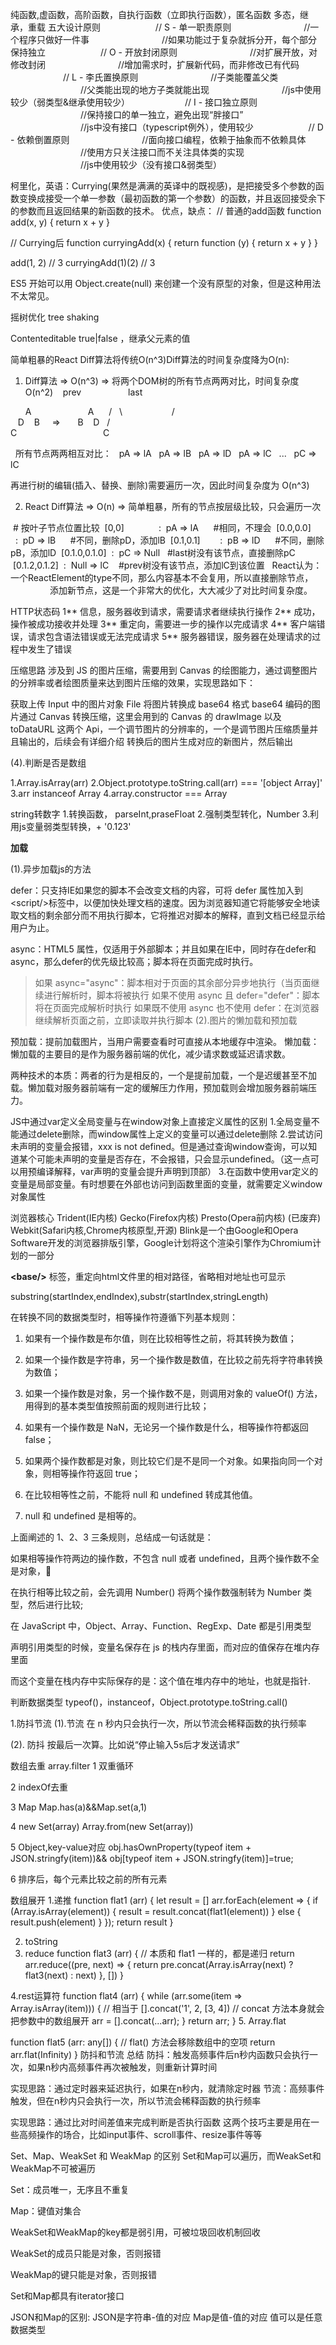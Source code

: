 纯函数,虚函数，高阶函数，自执行函数（立即执行函数），匿名函数
多态，继承，重载
五大设计原则
　　　　　　// S - 单一职责原则
　　　　　　　　//一个程序只做好一件事
　　　　　　　　//如果功能过于复杂就拆分开，每个部分保持独立
　　　　　　// O - 开放封闭原则
　　　　　　　　//对扩展开放，对修改封闭
　　　　　　　　//增加需求时，扩展新代码，而非修改已有代码
　　　　　　// L - 李氏置换原则
　　　　　　　　//子类能覆盖父类
　　　　　　　　//父类能出现的地方子类就能出现
　　　　　　　　//js中使用较少（弱类型&继承使用较少）
　　　　　　// I - 接口独立原则
　　　　　　　　//保持接口的单一独立，避免出现“胖接口”
　　　　　　　　//js中没有接口（typescript例外），使用较少
　　　　　　// D - 依赖倒置原则
　　　　　　　　//面向接口编程，依赖于抽象而不依赖具体
　　　　　　　　//使用方只关注接口而不关注具体类的实现
　　　　　　　　//js中使用较少（没有接口&弱类型）

柯里化，英语：Currying(果然是满满的英译中的既视感)，是把接受多个参数的函数变换成接受一个单一参数（最初函数的第一个参数）的函数，并且返回接受余下的参数而且返回结果的新函数的技术。
优点，缺点：
// 普通的add函数
function add(x, y) {
    return x + y
}

// Currying后
function curryingAdd(x) {
    return function (y) {
        return x + y
    }
}

add(1, 2)           // 3
curryingAdd(1)(2)   // 3

ES5 开始可以用 Object.create(null) 来创建一个没有原型的对象，但是这种用法不太常见。

摇树优化 tree shaking

Contenteditable  true|false ，继承父元素的值


简单粗暴的React Diff算法将传统O(n^3)Diff算法的时间复杂度降为O(n):
1. Diff算法 => O(n^3) => 将两个DOM树的所有节点两两对比，时间复杂度 O(n^2)
   prev                   last   

      A                       A
     /   \                    /   \
   D    B     =>       B    D
  /                                  \
C                                   C

  所有节点两两相互对比：
  pA => lA
  pA => lB
  pA => lD
  pA => lC
  ...
  pC => lC

再进行树的编辑(插入、替换、删除)需要遍历一次，因此时间复杂度为 O(n^3)


2. React Diff算法 => O(n) => 简单粗暴，所有的节点按层级比较，只会遍历一次

 # 按叶子节点位置比较
 [0,0]              :  pA => lA      #相同，不理会
 [0.0,0.0]        :  pD => lB      #不同，删除pD，添加lB
 [0.1,0.1]        :  pB => lD      #不同，删除pB，添加lD
 [0.1.0,0.1.0]  :  pC => Null   #last树没有该节点，直接删除pC
 [0.1.2,0.1.2]  :  Null => lC    #prev树没有该节点，添加lC到该位置
 
React认为：一个ReactElement的type不同，那么内容基本不会复用，所以直接删除节点，
                    添加新节点，这是一个非常大的优化，大大减少了对比时间复杂度。

HTTP状态码
1**	信息，服务器收到请求，需要请求者继续执行操作
2**	成功，操作被成功接收并处理
3**	重定向，需要进一步的操作以完成请求
4**	客户端错误，请求包含语法错误或无法完成请求
5**	服务器错误，服务器在处理请求的过程中发生了错误



压缩思路
涉及到 JS 的图片压缩，需要用到 Canvas 的绘图能力，通过调整图片的分辨率或者绘图质量来达到图片压缩的效果，实现思路如下：

获取上传 Input 中的图片对象 File
将图片转换成 base64 格式
base64 编码的图片通过 Canvas 转换压缩，这里会用到的 Canvas 的 drawImage 以及 toDataURL 这两个 Api，一个调节图片的分辨率的，一个是调节图片压缩质量并且输出的，后续会有详细介绍
转换后的图片生成对应的新图片，然后输出

(4).判断是否是数组

1.Array.isArray(arr)
2.Object.prototype.toString.call(arr) === '[object Array]'
3.arr instanceof Array
4.array.constructor === Array

string转数字
1.转换函数， parseInt,praseFloat
2.强制类型转化，Number
3.利用js变量弱类型转换，+ '0.123'

**加载**

(1).异步加载js的方法

defer：只支持IE如果您的脚本不会改变文档的内容，可将 defer 属性加入到\<script\/>标签中，以便加快处理文档的速度。因为浏览器知道它将能够安全地读取文档的剩余部分而不用执行脚本，它将推迟对脚本的解释，直到文档已经显示给用户为止。

async：HTML5 属性，仅适用于外部脚本；并且如果在IE中，同时存在defer和async，那么defer的优先级比较高；脚本将在页面完成时执行。

> 如果 async="async"：脚本相对于页面的其余部分异步地执行（当页面继续进行解析时，脚本将被执行
如果不使用 async 且 defer="defer"：脚本将在页面完成解析时执行
如果既不使用 async 也不使用 defer：在浏览器继续解析页面之前，立即读取并执行脚本
(2).图片的懒加载和预加载

预加载：提前加载图片，当用户需要查看时可直接从本地缓存中渲染。
懒加载：懒加载的主要目的是作为服务器前端的优化，减少请求数或延迟请求数。

两种技术的本质：两者的行为是相反的，一个是提前加载，一个是迟缓甚至不加载。懒加载对服务器前端有一定的缓解压力作用，预加载则会增加服务器前端压力。

JS中通过var定义全局变量与在window对象上直接定义属性的区别
1.全局变量不能通过delete删除，而window属性上定义的变量可以通过delete删除
2.尝试访问未声明的变量会报错，xxx is not defined。但是通过查询window查询，可以知道某个可能未声明的变量是否存在，不会报错，只会显示undefined。（这一点可以用预编译解释，var声明的变量会提升声明到顶部）
3.在函数中使用var定义的变量是局部变量。有时想要在外部也访问到函数里面的变量，就需要定义window对象属性

浏览器核心
Trident(IE内核) Gecko(Firefox内核) Presto(Opera前内核) (已废弃) Webkit(Safari内核,Chrome内核原型,开源) Blink是一个由Google和Opera Software开发的浏览器排版引擎，Google计划将这个渲染引擎作为Chromium计划的一部分


**<base\/>** 标签，重定向html文件里的相对路径，省略相对地址也可显示

substring(startIndex,endIndex),substr(startIndex,stringLength)

在转换不同的数据类型时，相等操作符遵循下列基本规则：

1. 如果有一个操作数是布尔值，则在比较相等性之前，将其转换为数值；

2. 如果一个操作数是字符串，另一个操作数是数值，在比较之前先将字符串转换为数值；

3. 如果一个操作数是对象，另一个操作数不是，则调用对象的 valueOf() 方法，用得到的基本类型值按照前面的规则进行比较；

4. 如果有一个操作数是 NaN，无论另一个操作数是什么，相等操作符都返回 false；

5. 如果两个操作数都是对象，则比较它们是不是同一个对象。如果指向同一个对象，则相等操作符返回 true；

6. 在比较相等性之前，不能将 null 和 undefined 转成其他值。

7. null 和 undefined 是相等的。

上面阐述的 1、2、3 三条规则，总结成一句话就是：

如果相等操作符两边的操作数，不包含 null 或者 undefined，且两个操作数不全是对象，

在执行相等比较之前，会先调用 Number() 将两个操作数强制转为 Number 类型，然后进行比较;

在 JavaScript 中，Object、Array、Function、RegExp、Date 都是引用类型

声明引用类型的时候，变量名保存在 js 的栈内存里面，而对应的值保存在堆内存里面

而这个变量在栈内存中实际保存的是：这个值在堆内存中的地址，也就是指针.


判断数据类型
typeof()，instanceof，Object.prototype.toString.call()


1.防抖节流
(1).节流
在 n 秒内只会执行一次，所以节流会稀释函数的执行频率

(2). 防抖
按最后一次算。比如说“停止输入5s后才发送请求”

数组去重
array.filter 
1 双重循环

2 indexOf去重

3 Map
Map.has(a)&&Map.set(a,1)

4 new Set(array)
Array.from(new Set(array))

5 Object,key-value对应
obj.hasOwnProperty(typeof item + JSON.stringfy(item))&& obj[typeof item + JSON.stringfy(item)]=true;

6 排序后，每个元素比较之前的所有元素


数组展开
1.递推
function flat1 (arr) {
    let result = []
    arr.forEach(element => {
        if (Array.isArray(element)) {
            result = result.concat(flat1(element))
        } else {
            result.push(element)
        }
    });
    return result
}

2. toString
3. reduce
function flat3 (arr) {
    // 本质和 flat1 一样的，都是递归
    return arr.reduce((pre, next) => {
        return pre.concat(Array.isArray(next) ? flat3(next) : next)
    }, [])
}

4.rest运算符
function flat4 (arr) {
    while (arr.some(item => Array.isArray(item))) {
        // 相当于 [].concat('1', 2, [3, 4])
        // concat 方法本身就会把参数中的数组展开
        arr = [].concat(...arr);
    }
    return arr;
}
5. Array.flat

function flat5 (arr: any[]) {
    // flat() 方法会移除数组中的空项
    return arr.flat(Infinity)
}
防抖和节流
总结
防抖：触发高频事件后n秒内函数只会执行一次，如果n秒内高频事件再次被触发，则重新计算时间

实现思路：通过定时器来延迟执行，如果在n秒内，就清除定时器
节流：高频事件触发，但在n秒内只会执行一次，所以节流会稀释函数的执行频率

实现思路：通过比对时间差值来完成判断是否执行函数
这两个技巧主要是用在一些高频操作的场合，比如input事件、scroll事件、resize事件等等


Set、Map、WeakSet 和 WeakMap 的区别
Set和Map可以遍历，而WeakSet和WeakMap不可被遍历

Set：成员唯一，无序且不重复

Map：键值对集合

WeakSet和WeakMap的key都是弱引用，可被垃圾回收机制回收

WeakSet的成员只能是对象，否则报错

WeakMap的键只能是对象，否则报错

Set和Map都具有iterator接口

JSON和Map的区别:
JSON是字符串-值的对应
Map是值-值的对应
值可以是任意数据类型